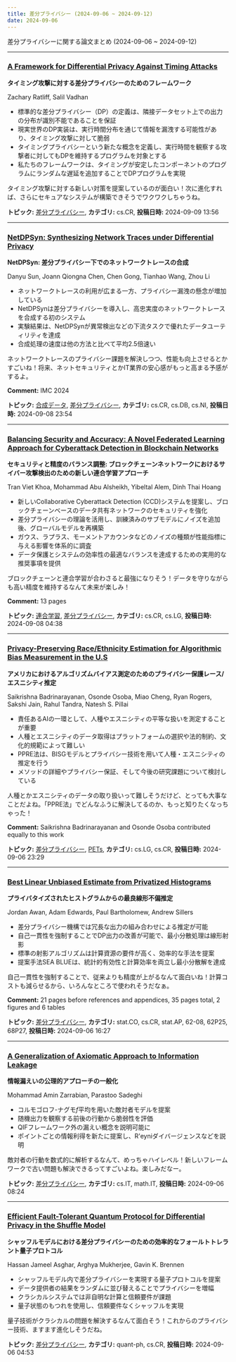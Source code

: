 ```yaml
---
title: 差分プライバシー (2024-09-06 ~ 2024-09-12)
date: 2024-09-06
---
```


差分プライバシーに関する論文まとめ (2024-09-06 ~ 2024-09-12)


- - -

### [A Framework for Differential Privacy Against Timing Attacks](http://arxiv.org/abs/2409.05623)

**タイミング攻撃に対する差分プライバシーのためのフレームワーク**

Zachary Ratliff, Salil Vadhan

- 標準的な差分プライバシー（DP）の定義は、隣接データセット上での出力の分布が識別不能であることを保証
- 現実世界のDP実装は、実行時間分布を通じて情報を漏洩する可能性があり、タイミング攻撃に対して脆弱
- タイミングプライバシーという新たな概念を定義し、実行時間を観察する攻撃者に対してもDPを維持するプログラムを対象とする
- 私たちのフレームワークは、タイミングが安定したコンポーネントのプログラムにランダムな遅延を追加することでDPプログラムを実現

タイミング攻撃に対する新しい対策を提案しているのが面白い！次に進化すれば、さらにセキュアなシステムが構築できそうでワクワクしちゃうね。



**トピック:** [差分プライバシー](../../dp), **カテゴリ:** cs.CR, **投稿日時:** 2024-09-09 13:56


- - -

### [NetDPSyn: Synthesizing Network Traces under Differential Privacy](http://arxiv.org/abs/2409.05249)

**NetDPSyn: 差分プライバシー下でのネットワークトレースの合成**

Danyu Sun, Joann Qiongna Chen, Chen Gong, Tianhao Wang, Zhou Li

- ネットワークトレースの利用が広まる一方、プライバシー漏洩の懸念が増加している
- NetDPSynは差分プライバシーを導入し、高忠実度のネットワークトレースを合成する初のシステム
- 実験結果は、NetDPSynが異常検出などの下流タスクで優れたデータユーティリティを達成
- 合成処理の速度は他の方法と比べて平均2.5倍速い

ネットワークトレースのプライバシー課題を解決しつつ、性能も向上させるとかすごいね！将来、ネットセキュリティとかIT業界の安心感がもっと高まる予感がするよ。

**Comment:** IMC 2024

**トピック:** [合成データ](../../sd), [差分プライバシー](../../dp), **カテゴリ:** cs.CR, cs.DB, cs.NI, **投稿日時:** 2024-09-08 23:54


- - -

### [Balancing Security and Accuracy: A Novel Federated Learning Approach for Cyberattack Detection in Blockchain Networks](http://arxiv.org/abs/2409.04972)

**セキュリティと精度のバランス調整: ブロックチェーンネットワークにおけるサイバー攻撃検出のための新しい連合学習アプローチ**

Tran Viet Khoa, Mohammad Abu Alsheikh, Yibeltal Alem, Dinh Thai Hoang

- 新しいCollaborative Cyberattack Detection (CCD)システムを提案し、ブロックチェーンベースのデータ共有ネットワークのセキュリティを強化
- 差分プライバシーの理論を活用し、訓練済みのサブモデルにノイズを追加後、グローバルモデルを再構築
- ガウス、ラプラス、モーメントアカウンタなどのノイズの種類が性能指標に与える影響を体系的に調査
- データ保護とシステムの効率性の最適なバランスを達成するための実用的な推奨事項を提供

ブロックチェーンと連合学習が合わさると最強になりそう！データを守りながらも高い精度を維持するなんて未来が楽しみ！

**Comment:** 13 pages

**トピック:** [連合学習](../../fl), [差分プライバシー](../../dp), **カテゴリ:** cs.CR, cs.LG, **投稿日時:** 2024-09-08 04:38


- - -

### [Privacy-Preserving Race/Ethnicity Estimation for Algorithmic Bias Measurement in the U.S](http://arxiv.org/abs/2409.04652)

**アメリカにおけるアルゴリズムバイアス測定のためのプライバシー保護レース/エスニシティ推定**

Saikrishna Badrinarayanan, Osonde Osoba, Miao Cheng, Ryan Rogers, Sakshi Jain, Rahul Tandra, Natesh S. Pillai

- 責任あるAIの一環として、人種やエスニシティの平等な扱いを測定することが重要
- 人種とエスニシティのデータ取得はプラットフォームの選択や法的制約、文化的規範によって難しい
- PPRE法は、BISGモデルとプライバシー技術を用いて人種・エスニシティの推定を行う
- メソッドの詳細やプライバシー保証、そして今後の研究課題について検討している

人種とかエスニシティのデータの取り扱いって難しそうだけど、とっても大事なことだよね。「PPRE法」でどんなふうに解決してるのか、もっと知りたくなっちゃった！

**Comment:** Saikrishna Badrinarayanan and Osonde Osoba contributed equally to   this work

**トピック:** [差分プライバシー](../../dp), [PETs](../../pets), **カテゴリ:** cs.LG, cs.CR, **投稿日時:** 2024-09-06 23:29


- - -

### [Best Linear Unbiased Estimate from Privatized Histograms](http://arxiv.org/abs/2409.04387)

**プライバタイズされたヒストグラムからの最良線形不偏推定**

Jordan Awan, Adam Edwards, Paul Bartholomew, Andrew Sillers

- 差分プライバシー機構では冗長な出力の組み合わせによる推定が可能
- 自己一貫性を強制することでDP出力の改善が可能で、最小分散処理は線形射影
- 標準の射影アルゴリズムは計算資源の要件が高く、効率的な手法を提案
- 提案手法SEA BLUEは、統計的有効性と計算効率を両立し最小分散解を達成

自己一貫性を強制することで、従来よりも精度が上がるなんて面白いね！計算コストも減らせるから、いろんなところで使われそうだなぁ。

**Comment:** 21 pages before references and appendices, 35 pages total, 2 figures   and 6 tables

**トピック:** [差分プライバシー](../../dp), **カテゴリ:** stat.CO, cs.CR, stat.AP, 62-08, 62P25, 68P27, **投稿日時:** 2024-09-06 16:27


- - -

### [A Generalization of Axiomatic Approach to Information Leakage](http://arxiv.org/abs/2409.04108)

**情報漏えいの公理的アプローチの一般化**

Mohammad Amin Zarrabian, Parastoo Sadeghi

- コルモゴロフ-ナグモ$f$平均を用いた敵対者モデルを提案
- 随機出力を観察する前後の行動から脆弱性を評価
- QIFフレームワーク外の漏えい概念を説明可能に
- ポイントごとの情報利得を新たに提案し、R\'eyniダイバージェンスなどを説明

敵対者の行動を数式的に解析するなんて、めっちゃハイレベル！新しいフレームワークで古い問題も解決できるってすごいよね。楽しみだなー。



**トピック:** [差分プライバシー](../../dp), **カテゴリ:** cs.IT, math.IT, **投稿日時:** 2024-09-06 08:24


- - -

### [Efficient Fault-Tolerant Quantum Protocol for Differential Privacy in the Shuffle Model](http://arxiv.org/abs/2409.04026)

**シャッフルモデルにおける差分プライバシーのための効率的なフォールトトレラント量子プロトコル**

Hassan Jameel Asghar, Arghya Mukherjee, Gavin K. Brennen

- シャッフルモデル内で差分プライバシーを実現する量子プロトコルを提案
- データ提供者の結果をランダムに並び替えることでプライバシーを増幅
- クラシカルシステムでは非自明な計算と信頼要件が課題
- 量子状態のもつれを使用し、信頼要件なくシャッフルを実現

量子技術がクラシカルの問題を解決するなんて面白そう！これからのプライバシー技術、ますます進化しそうだね。



**トピック:** [差分プライバシー](../../dp), **カテゴリ:** quant-ph, cs.CR, **投稿日時:** 2024-09-06 04:53
